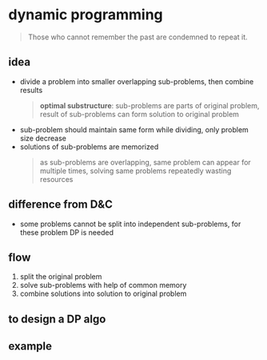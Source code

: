 # dynamic programming
  
> Those who cannot remember the past are condemned to repeat it.  

## idea  

- divide a problem into smaller overlapping sub-problems, then combine results
    > **optimal substructure**: sub-problems are parts of original problem, result of sub-problems can form solution to original problem
- sub-problem should maintain same form while dividing, only problem size decrease
- solutions of sub-problems are memorized  
    > as sub-problems are overlapping, same problem can appear for multiple times, solving same problems repeatedly wasting resources

## difference from D&C

- some problems cannot be split into independent sub-problems, for these problem DP is needed

## flow  

1. split the original problem  
2. solve sub-problems with help of common memory  
3. combine solutions into solution to original problem

## to design a DP algo

## example
